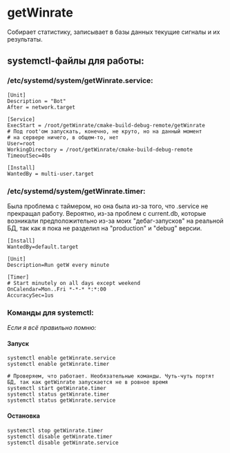 # getWinrate

Собирает статистику, записывает в базы данных текущие сигналы и их результаты.

## systemctl-файлы для работы:

### /etc/systemd/system/getWinrate.service:

	[Unit]
	Description = "Bot"
	After = network.target
	
	[Service]
	ExecStart = /root/getWinrate/cmake-build-debug-remote/getWinrate
    # Под root'ом запускать, конечно, не круто, но на данный момент
    # на сервере ничего, в общем-то, нет
    User=root
	WorkingDirectory = /root/getWinrate/cmake-build-debug-remote
    TimeoutSec=40s
	
	[Install]
	WantedBy = multi-user.target

### /etc/systemd/system/getWinrate.timer:

Была проблема с таймером, но она была из-за того, что .service не прекращал работу.
Вероятно, из-за проблем с current.db, которые возникали предположительно из-за моих "дебаг-запусков" на реальной БД, 
так как я пока не разделил на "production" и "debug" версии.

	[Install]
	WantedBy=default.target
	
	[Unit]
	Description=Run getW every minute
	
	[Timer]
	# Start minutely on all days except weekend
	OnCalendar=Mon..Fri *-*-* *:*:00
	AccuracySec=1us

### Команды для systemctl:
_Если я всё правильно помню:_

#### Запуск
	systemctl enable getWinrate.service
	systemctl enable getWinrate.timer
	
	# Проверяем, что работает. Необязательные команды. Чуть-чуть портят БД, так как getWinrate запускается не в ровное время
	systemctl start getWinrate.timer
	systemctl status getWinrate.timer
	systemctl status getWinrate.service

#### Остановка
	systemctl stop getWinrate.timer
	systemctl disable getWinrate.timer
	systemctl disable getWinrate.service
